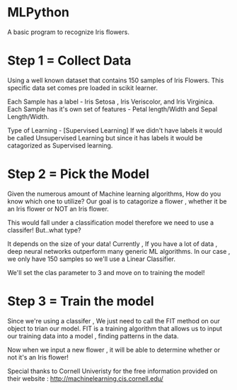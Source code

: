 # MLPython
A basic program to recognize Iris flowers. 

# Step 1 = Collect Data 

Using a well known dataset that contains 150 samples of Iris Flowers. 
This specific data set comes pre loaded in scikit learner. 

Each Sample has a label - Iris Setosa , Iris Veriscolor, and Iris Virginica. 
Each Sample has it's own set of features - Petal length/Width and Sepal Length/Width. 

Type of Learning - [Supervised Learning]
If we didn't have labels it would be called Unsupervised Learning but since it has labels it would be catagorized as Supervised learning. 

# Step 2 = Pick the Model 

Given the numerous amount of Machine learning algorithms, How do you know which one to utilize? 
Our goal is to catagorize a flower , whether it be an Iris flower or NOT an Iris flower.

This would fall under a classification model therefore we need to use a classifer! 
But..what type? 

It depends on the size of your data! Currently , If you have a lot of data , deep neural networks outperform many generic ML algorithms.
In our case , we only have 150 samples so we'll use a Linear Classifier. 

We'll set the clas parameter to 3 and move on to training the model!

# Step 3 = Train the model 

Since we're using a classifer , We just need to call the FIT method on our object to trian our model.
FIT is a training algorithm that allows us to input our training data into a model , finding patterns in the data. 

Now when we input a new flower , it will be able to determine whether or not it's an Iris flower! 


Special thanks to Cornell Univeristy for the free information provided on their website : http://machinelearning.cis.cornell.edu/
